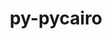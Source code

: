 ---
title: "py-pycairo"
layout: cache
categories: [package, develop]
meta: {"compilers": ["gcc@11.4.0"], "num_specs": 7, "num_specs_by_stack": {"e4s": 7, "root": 7}, "oss": ["ubuntu22.04"], "platforms": ["linux"], "stacks": ["e4s", "root"], "targets": ["x86_64_v3"], "versions": ["1.24.0"]}
spec_details: [{"compiler": "gcc@11.4.0", "hash": "4tlgfnpzw24i7tvhlabg3nkvy4g3rh7x", "os": "ubuntu22.04", "platform": "linux", "size": "-", "stacks": ["e4s", "root"], "target": "x86_64_v3", "variants": ["build_system=python_pip"], "versions": ["1.24.0"]}, {"compiler": "gcc@11.4.0", "hash": "6jeszdb4znqf3r45krwqvs4mudfnqs7y", "os": "ubuntu22.04", "platform": "linux", "size": "-", "stacks": ["e4s", "root"], "target": "x86_64_v3", "variants": ["build_system=python_pip"], "versions": ["1.24.0"]}, {"compiler": "gcc@11.4.0", "hash": "asnkjj7vpccqas7ssu7lnxwqg5s3zfaa", "os": "ubuntu22.04", "platform": "linux", "size": "-", "stacks": ["e4s", "root"], "target": "x86_64_v3", "variants": ["build_system=python_pip"], "versions": ["1.24.0"]}, {"compiler": "gcc@11.4.0", "hash": "bkpst75wim5ilkdfc2n7y7mlsp75o2kh", "os": "ubuntu22.04", "platform": "linux", "size": "-", "stacks": ["e4s", "root"], "target": "x86_64_v3", "variants": ["build_system=python_pip"], "versions": ["1.24.0"]}, {"compiler": "gcc@11.4.0", "hash": "cy7xums3cn3bgczt6uobravjxxjvgbyu", "os": "ubuntu22.04", "platform": "linux", "size": "-", "stacks": ["e4s", "root"], "target": "x86_64_v3", "variants": ["build_system=python_pip"], "versions": ["1.24.0"]}, {"compiler": "gcc@11.4.0", "hash": "e4krqwnjb7pfttdttksb4jxakurosyqs", "os": "ubuntu22.04", "platform": "linux", "size": "-", "stacks": ["e4s", "root"], "target": "x86_64_v3", "variants": ["build_system=python_pip"], "versions": ["1.24.0"]}, {"compiler": "gcc@11.4.0", "hash": "of5dlressowgeqnm727w3pa66ondck2j", "os": "ubuntu22.04", "platform": "linux", "size": "-", "stacks": ["e4s", "root"], "target": "x86_64_v3", "variants": ["build_system=python_pip"], "versions": ["1.24.0"]}]
---